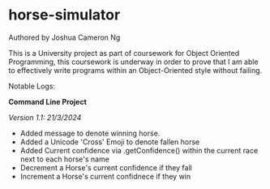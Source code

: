 # horse-simulator

Authored by Joshua Cameron Ng

This is a University project as part of coursework for Object Oriented Programming, this coursework is underway in order to prove that I am able to effectively write programs within an Object-Oriented style without failing.

Notable Logs:

**Command Line Project**

*Version 1.1: 21/3/2024*
- Added message to denote winning horse.
- Added a Unicode 'Cross' Emoji to denote fallen horse
- Added Current confidence via .getConfidence() within the current race next to each horse's name
- Decrement a Horse's current confidence if they fall
- Increment a Horse's current confidnece if they win

